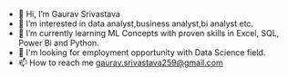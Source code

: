 - 👋 Hi, I’m Gaurav Srivastava
- 👀 I’m interested in data analyst,business analyst,bi analyst etc.
- 🌱 I’m currently learning ML Concepts with proven skills in Excel, SQL, Power Bi and Python.
- 💞️ I'm looking for employment opportunity with Data Science field.
- 📫 How to reach me gaurav.srivastava259@gmail.com

<!---
Gaurav-Srivastava259/Gaurav-Srivastava259 is a ✨ special ✨ repository because its `README.md` (this file) appears on your GitHub profile.
You can click the Preview link to take a look at your changes.
--->
